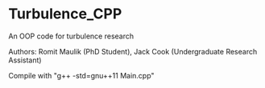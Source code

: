 # Turbulence_CPP
An OOP code for turbulence research

Authors: Romit Maulik (PhD Student), Jack Cook (Undergraduate Research Assistant)

Compile with "g++ -std=gnu++11 Main.cpp"
